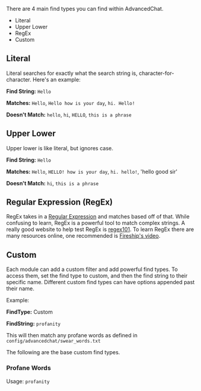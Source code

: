 There are 4 main find types you can find within AdvancedChat.

- Literal
- Upper Lower
- RegEx
- Custom

## Literal

Literal searches for exactly  what the search string is, character-for-character. Here's an example:

**Find String:** `Hello`

**Matches:** `Hello`, `Hello how is your day`, `hi. Hello!`

**Doesn't Match:** `hello`, `hi`, `HELLO`, `this is a phrase`

## Upper Lower

Upper lower is like literal, but ignores case.

**Find String:** `Hello`

**Matches:** `Hello`, `HELLO! how is your day`, `hi. hello!`, 'hello good sir'

**Doesn't Match:** `hi`, `this is a phrase`

## Regular Expression (RegEx)

RegEx takes in a [Regular Expression](https://en.wikipedia.org/wiki/Regular_expression) and matches based off of that. While confusing to learn, RegEx is a powerful tool to match complex strings. A really good website to help test RegEx is [regex101](https://regex101.com/). To learn RegEx there are many resources online, one recommended is [Fireship's video](https://www.youtube.com/watch?v=sXQxhojSdZM).

## Custom

Each module can add a custom filter and add powerful find types. To access them, set the find type to custom, and then the find string to their specific name. Different custom find types can have options appended past their name.

Example:

**FindType:** Custom

**FindString:** `profanity`

This will then match any profane words as defined in `config/advancedchat/swear_words.txt`

The following are the base custom find types.

### Profane Words

Usage: `profanity` 